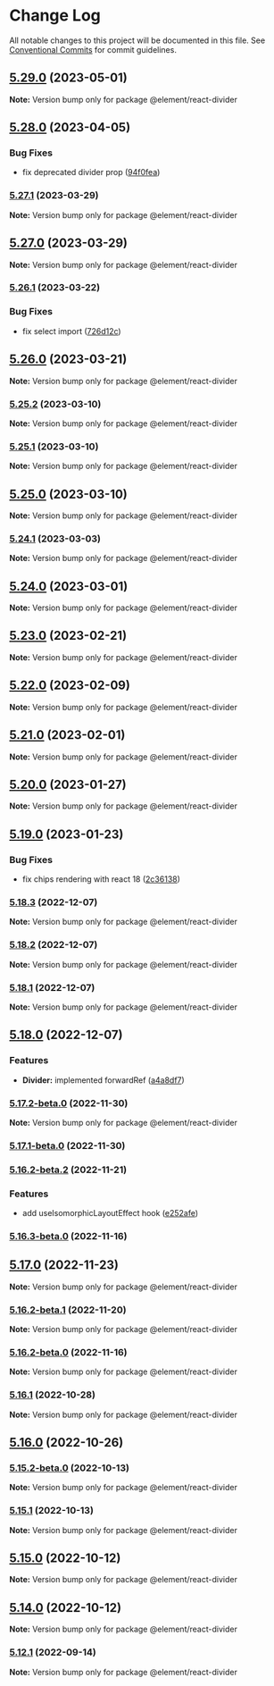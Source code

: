 # Change Log

All notable changes to this project will be documented in this file.
See [Conventional Commits](https://conventionalcommits.org) for commit guidelines.

## [5.29.0](https://github.platforms.engineering/element/element-react/compare/v5.28.0...v5.29.0) (2023-05-01)

**Note:** Version bump only for package @element/react-divider

## [5.28.0](https://github.platforms.engineering/element/element-react/compare/v5.27.1...v5.28.0) (2023-04-05)

### Bug Fixes

-   fix deprecated divider prop ([94f0fea](https://github.platforms.engineering/element/element-react/commits/94f0feac9c6db6769821ef3cb80f3217d4622036))

### [5.27.1](https://github.platforms.engineering/element/element-react/compare/v5.27.0...v5.27.1) (2023-03-29)

**Note:** Version bump only for package @element/react-divider

## [5.27.0](https://github.platforms.engineering/element/element-react/compare/v5.26.1...v5.27.0) (2023-03-29)

**Note:** Version bump only for package @element/react-divider

### [5.26.1](https://github.platforms.engineering/element/element-react/compare/v5.26.0...v5.26.1) (2023-03-22)

### Bug Fixes

-   fix select import ([726d12c](https://github.platforms.engineering/element/element-react/commits/726d12c2bb8724fe432b9c34fde3652b24d2f8bb))

## [5.26.0](https://github.platforms.engineering/element/element-react/compare/v5.25.2...v5.26.0) (2023-03-21)

**Note:** Version bump only for package @element/react-divider

### [5.25.2](https://github.platforms.engineering/element/element-react/compare/v5.25.1...v5.25.2) (2023-03-10)

**Note:** Version bump only for package @element/react-divider

### [5.25.1](https://github.platforms.engineering/element/element-react/compare/v5.25.0...v5.25.1) (2023-03-10)

**Note:** Version bump only for package @element/react-divider

## [5.25.0](https://github.platforms.engineering/element/element-react/compare/v5.24.1...v5.25.0) (2023-03-10)

**Note:** Version bump only for package @element/react-divider

### [5.24.1](https://github.platforms.engineering/element/element-react/compare/v5.24.0...v5.24.1) (2023-03-03)

**Note:** Version bump only for package @element/react-divider

## [5.24.0](https://github.platforms.engineering/element/element-react/compare/v5.23.0...v5.24.0) (2023-03-01)

**Note:** Version bump only for package @element/react-divider

## [5.23.0](https://github.platforms.engineering/element/element-react/compare/v5.22.0...v5.23.0) (2023-02-21)

**Note:** Version bump only for package @element/react-divider

## [5.22.0](https://github.platforms.engineering/element/element-react/compare/v5.21.0...v5.22.0) (2023-02-09)

**Note:** Version bump only for package @element/react-divider

## [5.21.0](https://github.platforms.engineering/element/element-react/compare/v5.20.0...v5.21.0) (2023-02-01)

**Note:** Version bump only for package @element/react-divider

## [5.20.0](https://github.platforms.engineering/element/element-react/compare/v5.19.0...v5.20.0) (2023-01-27)

**Note:** Version bump only for package @element/react-divider

## [5.19.0](https://github.platforms.engineering/element/element-react/compare/v5.18.3...v5.19.0) (2023-01-23)

### Bug Fixes

-   fix chips rendering with react 18 ([2c36138](https://github.platforms.engineering/element/element-react/commits/2c36138841e39f707dc041ab0e40585243ef3cde))

### [5.18.3](https://github.platforms.engineering/element/element-react/compare/v5.18.2...v5.18.3) (2022-12-07)

**Note:** Version bump only for package @element/react-divider

### [5.18.2](https://github.platforms.engineering/element/element-react/compare/v5.18.1...v5.18.2) (2022-12-07)

**Note:** Version bump only for package @element/react-divider

### [5.18.1](https://github.platforms.engineering/element/element-react/compare/v5.18.0...v5.18.1) (2022-12-07)

**Note:** Version bump only for package @element/react-divider

## [5.18.0](https://github.platforms.engineering/element/element-react/compare/v5.17.2-beta.0...v5.18.0) (2022-12-07)

### Features

-   **Divider:** implemented forwardRef ([a4a8df7](https://github.platforms.engineering/element/element-react/commits/a4a8df752fa1445dcc4554cff75563bfee57fb25))

### [5.17.2-beta.0](https://github.platforms.engineering/element/element-react/compare/v5.17.1-beta.0...v5.17.2-beta.0) (2022-11-30)

**Note:** Version bump only for package @element/react-divider

### [5.17.1-beta.0](https://github.platforms.engineering/element/element-react/compare/v5.17.0...v5.17.1-beta.0) (2022-11-30)

### [5.16.2-beta.2](https://github.platforms.engineering/element/element-react/compare/v5.0.1-1...v5.16.2-beta.2) (2022-11-21)

### Features

-   add useIsomorphicLayoutEffect hook ([e252afe](https://github.platforms.engineering/element/element-react/commits/e252afe721d85bff142b239414f1889bc771e442))

### [5.16.3-beta.0](https://github.platforms.engineering/element/element-react/compare/v5.16.2-beta.0...v5.16.3-beta.0) (2022-11-16)

## [5.17.0](https://github.platforms.engineering/element/element-react/compare/v5.16.2-beta.1...v5.17.0) (2022-11-23)

**Note:** Version bump only for package @element/react-divider

### [5.16.2-beta.1](https://github.platforms.engineering/element/element-react/compare/v5.16.2-beta.0...v5.16.2-beta.1) (2022-11-20)

**Note:** Version bump only for package @element/react-divider

### [5.16.2-beta.0](https://github.platforms.engineering/element/element-react/compare/v5.16.1...v5.16.2-beta.0) (2022-11-16)

**Note:** Version bump only for package @element/react-divider

### [5.16.1](https://github.platforms.engineering/element/element-react/compare/v5.16.0...v5.16.1) (2022-10-28)

**Note:** Version bump only for package @element/react-divider

## [5.16.0](https://github.platforms.engineering/element/element-react/compare/v5.15.2-beta.0...v5.16.0) (2022-10-26)

### [5.15.2-beta.0](https://github.platforms.engineering/element/element-react/compare/v5.15.0...v5.15.1) (2022-10-13)

**Note:** Version bump only for package @element/react-divider

### [5.15.1](https://github.platforms.engineering/element/element-react/compare/v5.15.0...v5.15.1) (2022-10-13)

**Note:** Version bump only for package @element/react-divider

## [5.15.0](https://github.platforms.engineering/element/element-react/compare/v5.14.0...v5.15.0) (2022-10-12)

**Note:** Version bump only for package @element/react-divider

## [5.14.0](https://github.platforms.engineering/element/element-react/compare/v5.14.0-alpha.0...v5.14.0) (2022-10-12)

**Note:** Version bump only for package @element/react-divider

### [5.12.1](https://github.platforms.engineering/element/element-react/compare/v5.12.0...v5.12.1) (2022-09-14)

**Note:** Version bump only for package @element/react-divider
